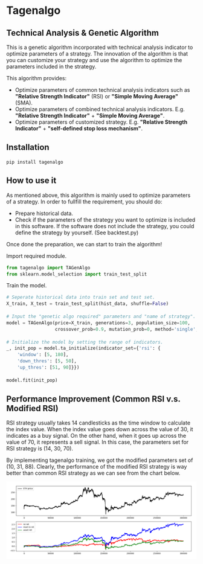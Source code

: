 # Tagenalgo

## Technical Analysis & Genetic Algorithm
This is a genetic algorithm incorporated with technical analysis indicator to optimize parameters of a strategy. The innovation of the algorithm is  that you can customize your strategy and use the algorithm to optimize the parameters included in the strategy. 

This algorithm provides:

* Optimize parameters of common technical analysis indicators such as **"Relative Strength Indicator"** (RSI) or **"Simple Moving Average"** (SMA).    
* Optimize parameters of combined technical analysis indicators. E.g. **"Relative Strength Indicator"** + **"Simple Moving Average"**.
* Optimize parameters of customized strategy. E.g. **"Relative Strength Indicator"** + **"self-defined stop loss mechanism"**.

## Installation
```
pip install tagenalgo
```

## How to use it
As mentioned above, this algorithm is mainly used to optimize parameters of a strategy. In order to fullfill the requirement, you should do:

* Prepare historical data.
* Check if the parameters of the strategy you want to optimize is included in this software. If the software does not include the strategy, you could define the strategy by yourself. (See backtest.py)

Once done the preparation, we can start to train the algorithm!

Import required module.
```python
from tagenalgo import TAGenAlgo
from sklearn.model_selection import train_test_split
```
Train the model.
```python
# Seperate historical data into train set and test set.
X_train, X_test = train_test_split(hist_data, shuffle=False)

# Input the "genetic algo required" parameters and "name of strategy".
model = TAGenAlgo(price=X_train, generations=3, population_size=100, 
                  crossover_prob=0.9, mutation_prob=0, method='single', strategy='rsi')

# Initialize the model by setting the range of indicators. 
_, init_pop = model.ta_initialize(indicator_set={'rsi': {
    'window': [5, 180],
    'down_thres': [5, 50],
    'up_thres': [51, 90]}})
    
model.fit(init_pop)
```

## Performance Improvement (Common RSI v.s. Modified RSI)
RSI strategy usually takes 14 candlesticks as the time window to calculate the index value. When the index value goes down across the value of 30, it indicates as a buy signal. On the other hand, when it goes up across the value of 70, it represents a sell signal. In this case, the parameters set for RSI strategy is (14, 30, 70). 

By implementing tagenalgo training, we got the modified parameters set of (10, 31, 88). Clearly, the performance of the modified RSI strategy is way better than common RSI strategy as we can see from the chart below.

![comparison](/image/rsi_simple.png)

